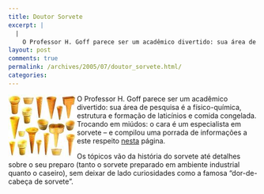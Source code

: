 ```yaml
---
title: Doutor Sorvete
excerpt: |
  |
    O Professor H. Goff parece ser um acadêmico divertido: sua área de pesquisa é a físico-química, estrutura e formação de laticínios e comida congelada. Trocando em miúdos: o cara é um especialista em sorvete - e compilou uma porrada de...
layout: post
comments: true
permalink: /archives/2005/07/doutor_sorvete.html/
categories:
---
```

<img title="IceCreamCones.jpg" src="/archives/img/IceCreamCones.jpg" width="139" height="126" align="left" />O Professor H. Goff parece ser um acadêmico divertido: sua área de pesquisa é a físico-química, estrutura e formação de laticínios e comida congelada. Trocando em miúdos: o cara é um especialista em sorvete &#8211; e compilou uma porrada de informações a este respeito [nesta][1] página.

Os tópicos vão da história do sorvete até detalhes sobre o seu preparo (tanto o sorvete preparado em ambiente industrial quanto o caseiro), sem deixar de lado curiosidades como a famosa &#8220;dor-de-cabeça de sorvete&#8221;.

 [1]: http://www.foodsci.uoguelph.ca/dairyedu/icecream.html
